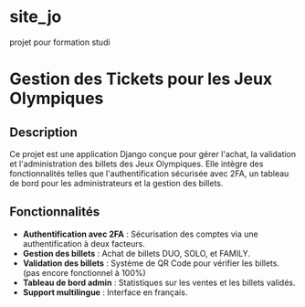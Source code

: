 # site_jo
projet pour formation studi

# Gestion des Tickets pour les Jeux Olympiques

## Description
Ce projet est une application Django conçue pour gérer l'achat, la validation et l'administration des billets des Jeux Olympiques. Elle intègre des fonctionnalités telles que l'authentification sécurisée avec 2FA, un tableau de bord pour les administrateurs et la gestion des billets.

## Fonctionnalités
- **Authentification avec 2FA** : Sécurisation des comptes via une authentification à deux facteurs.
- **Gestion des billets** : Achat de billets DUO, SOLO, et FAMILY.
- **Validation des billets** : Système de QR Code pour vérifier les billets. (pas encore fonctionnel à 100%)
- **Tableau de bord admin** : Statistiques sur les ventes et les billets validés.
- **Support multilingue** : Interface en français.
